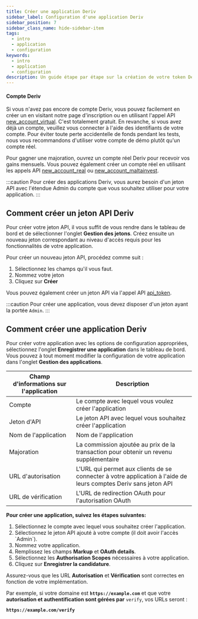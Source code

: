 ```yaml
---
title: Créer une application Deriv
sidebar_label: Configuration d'une application Deriv
sidebar_position: 7
sidebar_class_name: hide-sidebar-item
tags:
  - intro
  - application
  - configuration
keywords:
  - intro
  - application
  - configuration
description: Un guide étape par étape sur la création de votre token Deriv API et la construction de votre application de trading avec l'aide de notre API de trading. En savoir plus.
---
```


#### Compte Deriv

Si vous n'avez pas encore de compte Deriv, vous pouvez facilement en créer un en visitant notre page d'inscription ou en utilisant l'appel API <a href="/api-explorer#new_account_virtual" target="_blank" rel="noopener noreferrer">new_account_virtual</a>. C'est totalement gratuit. En revanche, si vous avez déjà un compte, veuillez vous connecter à l'aide des identifiants de votre compte. Pour éviter toute perte accidentelle de fonds pendant les tests, nous vous recommandons d'utiliser votre compte de démo plutôt qu'un compte réel.

Pour gagner une majoration, ouvrez un compte réel Deriv pour recevoir vos gains mensuels. Vous pouvez également créer un compte réel en utilisant les appels API <a href="/api-explorer#new_account_real" target="_blank" rel="noopener noreferrer">new_account_real</a> ou <a href="/api-explorer#new_account_maltainvest" target="_blank" rel="noopener noreferrer">new_account_maltainvest</a>.

:::caution
Pour créer des applications Deriv, vous aurez besoin d'un jeton API avec l'étendue Admin du compte que vous souhaitez utiliser pour votre application.
:::

## Comment créer un jeton API Deriv

Pour créer votre jeton API, il vous suffit de vous rendre dans le tableau de bord et de sélectionner l'onglet **Gestion des jetons**. Créez ensuite un nouveau jeton correspondant au niveau d'accès requis pour les fonctionnalités de votre application.

Pour créer un nouveau jeton API, procédez comme suit :

1. Sélectionnez les champs qu'il vous faut.
2. Nommez votre jeton
3. Cliquez sur **Créer**

Vous pouvez également créer un jeton API via l'appel API <a href="/api-explorer#api_token" target="_blank" rel="noopener noreferrer">api_token</a>.

:::caution
Pour créer une application, vous devez disposer d'un jeton ayant la portée `Admin`.
:::

## Comment créer une application Deriv

Pour créer votre application avec les options de configuration appropriées, sélectionnez l'onglet **Enregistrer une application** dans le tableau de bord. Vous pouvez à tout moment modifier la configuration de votre application dans l'onglet **Gestion des applications**.

| Champ d'informations sur l'application | Description                                                                                                     |
| -------------------------------------- | --------------------------------------------------------------------------------------------------------------- |
| Compte                                 | Le compte avec lequel vous voulez créer l'application                                                           |
| Jeton d'API                            | Le jeton API avec lequel vous souhaitez créer l'application                                                     |
| Nom de l'application                   | Nom de l'application                                                                                            |
| Majoration                             | La commission ajoutée au prix de la transaction pour obtenir un revenu supplémentaire                           |
| URL d'autorisation                     | L'URL qui permet aux clients de se connecter à votre application à l'aide de leurs comptes Deriv sans jeton API |
| URL de vérification                    | L'URL de redirection OAuth pour l'autorisation OAuth                                                            |

**Pour créer une application, suivez les étapes suivantes:**

1. Sélectionnez le compte avec lequel vous souhaitez créer l'application.
2. Sélectionnez le jeton API ajouté à votre compte (il doit avoir l'accès \`Admin\`).
3. Nommez votre application.
4. Remplissez les champs **Markup** et **OAuth details**.
5. Sélectionnez les **Authorisation Scopes** nécessaires à votre application.
6. Cliquez sur **Enregistrer la candidature**.

Assurez-vous que les URL **Autorisation** et **Vérification** sont correctes en fonction de votre implémentation.

Par exemple, si votre domaine est **`https://example.com`** et que votre **autorisation et authentification sont gérées par** `verify`, vos URLs seront :

**`https://example.com/verify`**
